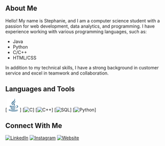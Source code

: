 ## About Me
Hello! My name is Stephanie, and I am a computer science student with a passion for web development, data analytics, and programming. I have experience working with various programming languages, such as:

- Java
- Python
- C/C++
- HTML/CSS

In addition to my technical skills, I have a strong background in customer service and excel in teamwork and collaboration.


## Languages and Tools

[<img src="https://raw.githubusercontent.com/simple-icons/simple-icons/develop/icons/java.svg" alt="Java" width="40" height="40">]
[<img src="https://raw.githubusercontent.com/simple-icons/simple-icons/develop/icons/c.svg" alt="C" width="40" height="40">]
[<img src="https://raw.githubusercontent.com/simple-icons/simple-icons/develop/icons/cplusplus.svg" alt="C++" width="40" height="40">]
[<img src="https://raw.githubusercontent.com/simple-icons/simple-icons/develop/icons/mysql.svg" alt="SQL" width="40" height="40">]
[<img src="https://raw.githubusercontent.com/simple-icons/simple-icons/develop/icons/python.svg" alt="Python" width="40" height="40">]

## Connect With Me

[<img src="https://cdn-icons-png.flaticon.com/512/174/174857.png" alt="LinkedIn" width="40" height="40">](https://www.linkedin.com/in/stephanie-blossom-831318208/)
[<img src="https://upload.wikimedia.org/wikipedia/commons/thumb/a/a5/Instagram_icon.png/2048px-Instagram_icon.png" alt="Instagram" width="40" height="40">](https://instgram.com/stephaniecblossom?igshid=NTc4MTIwNjQ2YQ==)
[<img src="https://cdn-icons-png.flaticon.com/512/2463/2463068.png" alt="Website" width="40" height="40">](https://stephanieblossom.w3spaces.com/)
